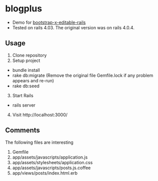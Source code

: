 blogplus
========

* Demo for [bootstrap-x-editable-rails](https://github.com/klenis/bootstrap-x-editable-rails)
* Tested on rails 4.03. The original version was on rails 4.0.4.

Usage
-------
1. Clone repository
2. Setup project
* bundle install
* rake db:migrate (Remove the original file Gemfile.lock if any problem appears and re-run)
* rake db:seed
3. Start Rails
* rails server
4. Visit http://localhost:3000/

Comments
-------
The following files are interesting
1. Gemfile
2. app/assets/javascripts/application.js
3. app/assets/stylesheets/application.css
4. app/assets/javascripts/posts.js.coffee
5. app/views/posts/index.html.erb
 
